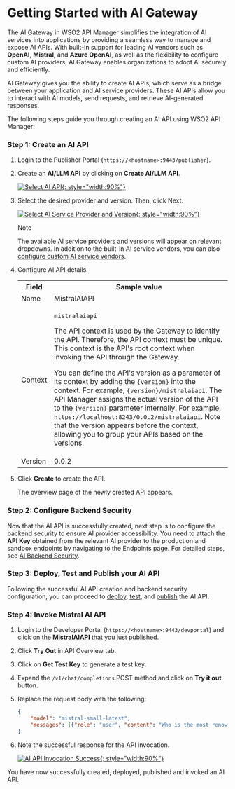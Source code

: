 # Getting Started with AI Gateway

The AI Gateway in WSO2 API Manager simplifies the integration of AI services into applications by providing a seamless way to manage and expose AI APIs. With built-in support for leading AI vendors such as **OpenAI**, **Mistral**, and **Azure OpenAI**, as well as the flexibility to configure custom AI providers, AI Gateway enables organizations to adopt AI securely and efficiently.

AI Gateway gives you the ability to create AI APIs, which serve as a bridge between your application and AI service providers. These AI APIs allow you to interact with AI models, send requests, and retrieve AI-generated responses.

The following steps guide you through creating an AI API using WSO2 API Manager:

### Step 1: Create an AI API

1. Login to the Publisher Portal (`https://<hostname>:9443/publisher`).

2. Create an **AI/LLM API** by clicking on **Create AI/LLM API**.

    [![Select AI API]({{base_path}}/assets/img/learn/ai-gateway/select-ai-api.png){: style="width:90%"}]({{base_path}}/assets/img/learn/ai-gateway/select-ai-api.png)

3. Select the desired provider and version. Then, click Next.

    [![Select AI Service Provider and Version]({{base_path}}/assets/img/learn/ai-gateway/select-service-provider.png){: style="width:90%"}]({{base_path}}/assets/img/learn/ai-gateway/select-service-provider.png)

    <div class="admonition note">
    <p class="admonition-title">Note</p>
    <p>The available AI service providers and versions will appear on relevant dropdowns. In addition to the built-in AI service vendors, you can also <a href='{{base_path}}/administer/ai-vendors/custom-ai-vendor/'>configure custom AI service vendors</a>.</p>
    </div>

4. Configure AI API details. 
    
    <table><colgroup> <col/> <col/> <col/> </colgroup><tbody><tr><th colspan="2" >Field</th><th >Sample value</th></tr><tr><td colspan="2" class="confluenceTd">Name</td><td class="confluenceTd">MistralAIAPI</td></tr><tr><td colspan="2" class="confluenceTd">Context</td><td class="confluenceTd"><div class="content-wrapper"><p><code>mistralaiapi</code></p><div><div class="confluence-information-macro-body"><p>The API context is used by the Gateway to identify the API. Therefore, the API context must be unique. This context is the API's root context when invoking the API through the Gateway.</p></div><div class="confluence-information-macro confluence-information-macro-tip"><span class="aui-icon aui-icon-small aui-iconfont-approve confluence-information-macro-icon"></span><div class="confluence-information-macro-body"><p>You can define the API's version as a parameter of its context by adding the <code>{version}</code> into the context. For example, <code>{version}/mistralaiapi</code>. The API Manager assigns the actual version of the API to the <code>{version}</code> parameter internally. For example, <code>https://localhost:8243/0.0.2/mistralaiapi</code>. Note that the version appears before the context, allowing you to group your APIs based on the versions.</p></div></div></div></div></td></tr><tr><td colspan="2" class="confluenceTd">Version</td><td colspan="1" class="confluenceTd">0.0.2</td></tr></tr></tbody></table>

5. Click **Create** to create the API.

    The overview page of the newly created API appears. 

### Step 2: Configure Backend Security

Now that the AI API is successfully created, next step is to configure the backend security to ensure AI provider accessibility. You need to attach the **API Key** obtained from the relevant AI provider to the production and sandbox endpoints by navigating to the Endpoints page. For detailed steps, see [AI Backend Security]({{base_path}}/ai-gateway/ai-backend-security/).

### Step 3: Deploy, Test and Publish your AI API

Following the successful AI API creation and backend security configuration, you can proceed to [deploy]({{base_path}}/deploy-and-publish/deploy-on-gateway/deploy-api/deploy-an-api/), [test]({{base_path}}/design/create-api/create-rest-api/test-a-rest-api/), and [publish]({{base_path}}/deploy-and-publish/publish-on-dev-portal/publish-an-api) the AI API.

### Step 4: Invoke Mistral AI API

1. Login to the Developer Portal (`https://<hostname>:9443/devportal`) and click on the **MistralAIAPI** that you just published.
2. Click **Try Out** in API Overview tab.
3. Click on **Get Test Key** to generate a test key.
4. Expand the `/v1/chat/completions` POST method and click on **Try it out** button.
5. Replace the request body with the following:

    ```json
    {
        "model": "mistral-small-latest",
        "messages": [{"role": "user", "content": "Who is the most renowned French painter?"}]
    }
    ```

6. Note the successful response for the API invocation.

    [![AI API Invocation Success]({{base_path}}/assets/img/learn/ai-gateway/ai-api-invocation-success.png){: style="width:90%"}]({{base_path}}/assets/img/learn/ai-gateway/ai-api-invocation-success.png)

You have now successfully created, deployed, published and invoked an AI API.
